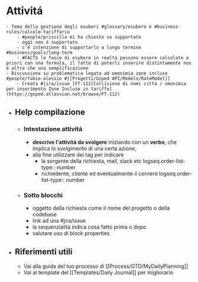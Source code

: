# Attivitá
	- Tema della gestione degli esuberi #glossary/esubero e #business-rules/calcolo-tariffario
		- #people/priscilla mi ha chiesto se supportato
		- oggi non é supportato
		- c'é intenzione di supportarlo a lungo termine #business/goals/long-term
		- #FACTS le fasce di esubero in realtá possono essere calcolate a priori con una formula, il fatto di poterli inserire distintamente non é altro che una semplificazione
	- Discussione su problematica legata ad omonimia zone incluse #people/fabio-alessio #[[Progetti/Gsped API/Models/RateModel]]
		- Creata #jira/issue [FT-112|Collisione di nomi cittá / omonimia per inserimento Zone Incluse in tariffe](https://gsped.atlassian.net/browse/FT-112)
- ## Help compilazione
	- ### Intestazione attivitá
		- **descrive l'attivitá da svolgere** iniziando con un **verbo**, che implica lo svolgimento di una certa azione,
		- alla fine utilizzare dei tag per indicare
			- la sorgente della richiesta, mail, slack etc
			  logseq.order-list-type:: number
			- richiedente, cliente ed eventualmente il corriere
			  logseq.order-list-type:: number
	- ### Sotto blocchi
		- oggetto della richiesta come il nome del progetto o della codebase
		- link ad una #jira/issue
		- la sequenzialitá indica cosa fatto prima o dopo
		- valutare uso di block properties
- ## Riferimenti utili
	- Vai alla guida del tuo processo di [[Process/GTD/MyDailyPlanning]]
	- Vai al template del [[Templates/Daily Journal]] per migliorarlo